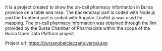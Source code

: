 It is a project created to show the on-call pharmacy information in Bursa province on a table and map. The backend/api part is coded with Node.js and the frontend part is coded with Angular. Leaflet.js was used for mapping. The on-call pharmacy information was obtained through the link provided by the Bursa Chamber of Pharmacists within the scope of the Bursa Open Data Platform project.

Project url: https://bursanobetcieczane.vercel.app
